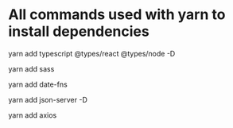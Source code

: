 # All commands used with yarn to install dependencies

yarn add typescript @types/react @types/node -D

yarn add sass

yarn add date-fns

yarn add json-server -D

yarn add axios
